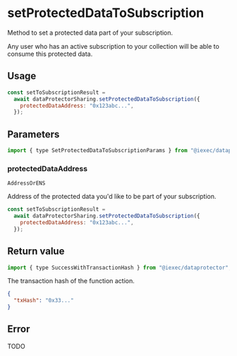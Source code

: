 # setProtectedDataToSubscription

Method to set a protected data part of your subscription.

Any user who has an active subscription to your collection will be able to consume this protected data.

## Usage

```js
const setToSubscriptionResult =
  await dataProtectorSharing.setProtectedDataToSubscription({
    protectedDataAddress: "0x123abc...",
  });
```

## Parameters

```js
import { type SetProtectedDataToSubscriptionParams } from "@iexec/dataprotector";
```

### protectedDataAddress

`AddressOrENS`

Address of the protected data you'd like to be part of your subscription.

```js
const setToSubscriptionResult =
  await dataProtectorSharing.setProtectedDataToSubscription({
    protectedDataAddress: "0x123abc...",
  });
```

## Return value

```js
import { type SuccessWithTransactionHash } from "@iexec/dataprotector";
```

The transaction hash of the function action.

```json
{
  "txHash": "0x33..."
}
```

## Error

TODO
